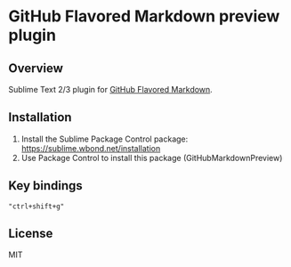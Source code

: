 # GitHub Flavored Markdown preview plugin

## Overview

Sublime Text 2/3 plugin for [GitHub Flavored Markdown](http://github.github.com/github-flavored-markdown/).

## Installation

1. Install the Sublime Package Control package: <https://sublime.wbond.net/installation>
2. Use Package Control to install this package (GitHubMarkdownPreview)

## Key bindings

`"ctrl+shift+g"`

## License

MIT
